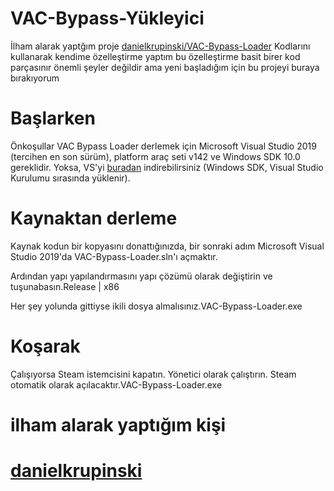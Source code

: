 # VAC-Bypass-Yükleyici
İlham alarak yaptğım proje [danielkrupinski/VAC-Bypass-Loader](https://github.com/danielkrupinski/VAC-Bypass-Loader) Kodlarını kullanarak kendime özelleştirme yaptım
bu özelleştirme basit birer kod parçasınır önemli şeyler değildir ama yeni başladığım için bu projeyi buraya bırakıyorum 

# Başlarken
Önkoşullar
VAC Bypass Loader derlemek için Microsoft Visual Studio 2019 (tercihen en son sürüm), platform araç seti v142 ve Windows SDK 10.0 gereklidir. Yoksa, VS'yi [buradan](https://visualstudio.microsoft.com/) indirebilirsiniz (Windows SDK, Visual Studio Kurulumu sırasında yüklenir).


# Kaynaktan derleme
Kaynak kodun bir kopyasını donattığınızda, bir sonraki adım Microsoft Visual Studio 2019'da VAC-Bypass-Loader.sln'ı açmaktır.

Ardından yapı yapılandırmasını yapı çözümü olarak değiştirin ve tuşunabasın.Release | x86

Her şey yolunda gittiyse ikili dosya almalısınız.VAC-Bypass-Loader.exe

# Koşarak
Çalışıyorsa Steam istemcisini kapatın.
Yönetici olarak çalıştırın. Steam otomatik olarak açılacaktır.VAC-Bypass-Loader.exe

# ilham alarak yaptığım kişi

# [danielkrupinski](https://github.com/danielkrupinski)



